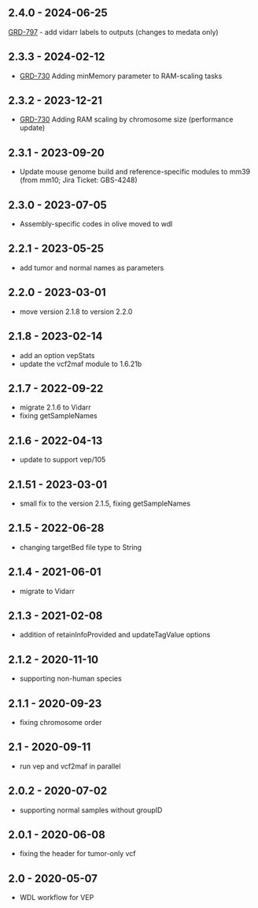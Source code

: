## 2.4.0 - 2024-06-25
[GRD-797](https://jira.oicr.on.ca/browse/GRD-797) - add vidarr labels to outputs (changes to medata only)
## 2.3.3 - 2024-02-12
- [GRD-730](https://jira.oicr.on.ca/browse/GRD-730) Adding minMemory parameter to RAM-scaling tasks
## 2.3.2 - 2023-12-21
- [GRD-730](https://jira.oicr.on.ca/browse/GRD-730) Adding RAM scaling by chromosome size (performance update)
## 2.3.1 - 2023-09-20
- Update mouse genome build and reference-specific modules to mm39 (from mm10; Jira Ticket: GBS-4248)
## 2.3.0 - 2023-07-05
- Assembly-specific codes in olive moved to wdl
## 2.2.1 - 2023-05-25
- add tumor and normal names as parameters
## 2.2.0 - 2023-03-01
- move version 2.1.8 to version 2.2.0
## 2.1.8 - 2023-02-14
- add an option vepStats
- update the vcf2maf module to 1.6.21b
## 2.1.7 - 2022-09-22
- migrate 2.1.6 to Vidarr
- fixing getSampleNames
## 2.1.6 - 2022-04-13
- update to support vep/105
## 2.1.51 - 2023-03-01
- small fix to the version 2.1.5, fixing getSampleNames
## 2.1.5 - 2022-06-28
- changing targetBed file type to String
## 2.1.4 - 2021-06-01
- migrate to Vidarr
## 2.1.3 - 2021-02-08
- addition of retainInfoProvided and updateTagValue options
## 2.1.2 - 2020-11-10
- supporting non-human species
## 2.1.1 - 2020-09-23
- fixing chromosome order
## 2.1 - 2020-09-11
- run vep and vcf2maf in parallel
## 2.0.2 - 2020-07-02
- supporting normal samples without groupID
## 2.0.1 - 2020-06-08
- fixing the header for tumor-only vcf
## 2.0 - 2020-05-07
- WDL workflow for VEP
